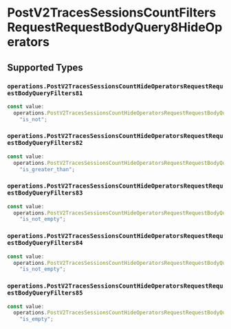 # PostV2TracesSessionsCountFiltersRequestRequestBodyQuery8HideOperators


## Supported Types

### `operations.PostV2TracesSessionsCountHideOperatorsRequestRequestBodyQueryFilters81`

```typescript
const value:
  operations.PostV2TracesSessionsCountHideOperatorsRequestRequestBodyQueryFilters81 =
    "is_not";
```

### `operations.PostV2TracesSessionsCountHideOperatorsRequestRequestBodyQueryFilters82`

```typescript
const value:
  operations.PostV2TracesSessionsCountHideOperatorsRequestRequestBodyQueryFilters82 =
    "is_greater_than";
```

### `operations.PostV2TracesSessionsCountHideOperatorsRequestRequestBodyQueryFilters83`

```typescript
const value:
  operations.PostV2TracesSessionsCountHideOperatorsRequestRequestBodyQueryFilters83 =
    "is_not_empty";
```

### `operations.PostV2TracesSessionsCountHideOperatorsRequestRequestBodyQueryFilters84`

```typescript
const value:
  operations.PostV2TracesSessionsCountHideOperatorsRequestRequestBodyQueryFilters84 =
    "is_not_empty";
```

### `operations.PostV2TracesSessionsCountHideOperatorsRequestRequestBodyQueryFilters85`

```typescript
const value:
  operations.PostV2TracesSessionsCountHideOperatorsRequestRequestBodyQueryFilters85 =
    "is_empty";
```

